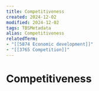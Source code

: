 ```yaml
---
title: Competitiveness
created: 2024-12-02
modified: 2024-12-02
tags: TBSMetadata
alias: Competitiveness
relatedTerm:
- "[[5874 Economic development]]"
- "[[3765 Competition]]"
---
```

# Competitiveness
